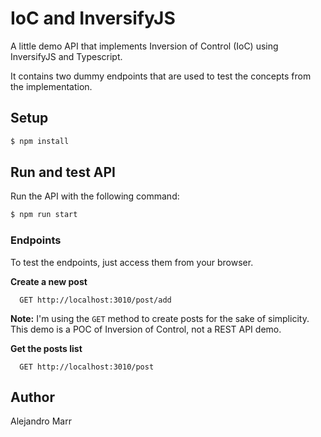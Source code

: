 # IoC and InversifyJS

A little demo API that implements Inversion of Control (IoC) using InversifyJS and Typescript.

It contains two dummy endpoints that are used to test the concepts from the implementation.

## Setup

```bash
$ npm install
```

## Run and test API

Run the API with the following command:

```bash
$ npm run start
```

### Endpoints

To test the endpoints, just access them from your browser.

**Create a new post**
```
  GET http://localhost:3010/post/add
```

**Note:** I'm using the `GET` method to create posts for the sake of simplicity. This demo is a POC of Inversion of Control, not a REST API demo.

**Get the posts list**
```
  GET http://localhost:3010/post
```

## Author

Alejandro Marr